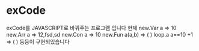 # exCode
exCode를 JAVASCRIPT로 바꿔주는 프로그램 입니다 현제 new.Var a => 10   new.Arr a => 12,fsd,sd    new.Con a => 10    new.Fun a(a,b) => (
  <asdasd>
)     loop.a a==10 +1 => (
  <asdas>
) 등등이 구현되있습니다
